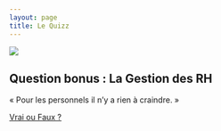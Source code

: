 ```yaml
---
layout: page
title: Le Quizz
---
```


<img src="https://media.giphy.com/media/26wkRxKJ9yUZzlorK/giphy.gif" />

<section>
<h2>Question bonus : La Gestion des RH</h2>

<p>« Pour les personnels il n’y a rien à craindre. »
</p>

<p class="more"><a href="#"></a><a href="#">Vrai ou Faux ?</a></p>

<div class="details" style="display:none">
FAUX !

<p>Nous nous opposons à ce projet parce qu’il ne dit rien de la politique des Ressources Humaines et des  réorganisations (mutualisations, fusions, disparition potentielle de certains services) qui affecteront les postes et les conditions de travail des personnels BIATSS ; ces perspectives n’ont pas été discutées, au mépris de toute concertation.</p> 
<p>Le terme BIATSS n’apparaît jamais dans le projet.</p>

<a href="../quizz-bonus">Une question bonus pour la route...</a>
</div>
</section>




